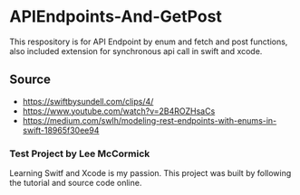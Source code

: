 # APIEndpoints-And-GetPost
This respository is for API Endpoint by enum and fetch and post functions, also included extension for synchronous api call in swift and xcode. 

## Source
- https://swiftbysundell.com/clips/4/
- https://www.youtube.com/watch?v=2B4ROZHsaCs
- https://medium.com/swlh/modeling-rest-endpoints-with-enums-in-swift-18965f30ee94

### Test Project by Lee McCormick
Learning Switf and Xcode is my passion. This project was built by following the tutorial and source code online.
